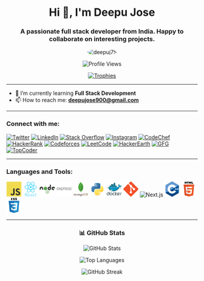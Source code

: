 <h1 align="center">Hi 👋, I'm Deepu Jose</h1>
<h3 align="center">A passionate full stack developer from India. Happy to collaborate on interesting projects.</h3>

<p align="center">
  <img src="https://github.com/deepuj75.png" alt="deepuj75" width="120" style="border-radius: 50%;" />
</p>

<p align="center">
  <img src="https://komarev.com/ghpvc/?username=deepuj75&label=Profile%20views&color=0e75b6&style=flat" alt="Profile Views" />
</p>

<p align="center">
  <a href="https://github.com/ryo-ma/github-profile-trophy">
    <img src="https://github-profile-trophy.vercel.app/?username=deepuj75&theme=algolia" alt="Trophies" />
  </a>
</p>

---

- 🌱 I’m currently learning **Full Stack Development**  
- 📫 How to reach me: **deepujose900@gmail.com**

---

<h3 align="left">Connect with me:</h3>
<p align="left">
  <a href="https://twitter.com/deepujose900" target="blank"><img src="https://cdn.jsdelivr.net/npm/simple-icons@v3/icons/twitter.svg" alt="Twitter" height="30" width="40" /></a>
  <a href="https://linkedin.com/in/deepu-jose-6432a5273/" target="blank"><img src="https://cdn.jsdelivr.net/npm/simple-icons@v3/icons/linkedin.svg" alt="LinkedIn" height="30" width="40" /></a>
  <a href="https://stackoverflow.com/users/30754200/deepu" target="blank"><img src="https://cdn.jsdelivr.net/npm/simple-icons@v3/icons/stackoverflow.svg" alt="Stack Overflow" height="30" width="40" /></a>
  <a href="https://instagram.com/deepujose99" target="blank"><img src="https://cdn.jsdelivr.net/npm/simple-icons@v3/icons/instagram.svg" alt="Instagram" height="30" width="40" /></a>
  <a href="https://www.codechef.com/users/deepu_jose" target="blank"><img src="https://cdn.jsdelivr.net/npm/simple-icons@v3/icons/codechef.svg" alt="CodeChef" height="30" width="40" /></a>
  <a href="https://www.hackerrank.com/deepujose900" target="blank"><img src="https://cdn.jsdelivr.net/npm/simple-icons@v3/icons/hackerrank.svg" alt="HackerRank" height="30" width="40" /></a>
  <a href="https://codeforces.com/profile/warlord_95" target="blank"><img src="https://cdn.jsdelivr.net/npm/simple-icons@v3/icons/codeforces.svg" alt="Codeforces" height="30" width="40" /></a>
  <a href="https://leetcode.com/deepu_jose" target="blank"><img src="https://cdn.jsdelivr.net/npm/simple-icons@v3/icons/leetcode.svg" alt="LeetCode" height="30" width="40" /></a>
  <a href="https://www.hackerearth.com/@deepujose900" target="blank"><img src="https://cdn.jsdelivr.net/npm/simple-icons@v3/icons/hackerearth.svg" alt="HackerEarth" height="30" width="40" /></a>
  <a href="https://auth.geeksforgeeks.org/user/deepujo9ps8" target="blank"><img src="https://cdn.jsdelivr.net/npm/simple-icons@v3/icons/geeksforgeeks.svg" alt="GFG" height="30" width="40" /></a>
  <a href="https://www.topcoder.com/members/deepu_jose" target="blank"><img src="https://cdn.jsdelivr.net/npm/simple-icons@v3/icons/topcoder.svg" alt="TopCoder" height="30" width="40" /></a>
</p>

---

<h3 align="left">Languages and Tools:</h3>
<p align="left">
  <img src="https://raw.githubusercontent.com/devicons/devicon/master/icons/javascript/javascript-original.svg" alt="JavaScript" width="40" height="40"/>
  <img src="https://raw.githubusercontent.com/devicons/devicon/master/icons/react/react-original-wordmark.svg" alt="React" width="40" height="40"/>
  <img src="https://raw.githubusercontent.com/devicons/devicon/master/icons/nodejs/nodejs-original-wordmark.svg" alt="Node.js" width="40" height="40"/>
  <img src="https://raw.githubusercontent.com/devicons/devicon/master/icons/express/express-original-wordmark.svg" alt="Express.js" width="40" height="40"/>
  <img src="https://raw.githubusercontent.com/devicons/devicon/master/icons/mongodb/mongodb-original-wordmark.svg" alt="MongoDB" width="40" height="40"/>
  <img src="https://raw.githubusercontent.com/devicons/devicon/master/icons/python/python-original.svg" alt="Python" width="40" height="40"/>
  <img src="https://raw.githubusercontent.com/devicons/devicon/master/icons/docker/docker-original-wordmark.svg" alt="Docker" width="40" height="40"/>
  <img src="https://raw.githubusercontent.com/devicons/devicon/master/icons/git/git-original.svg" alt="Git" width="40" height="40"/>
  <img src="https://cdn.worldvectorlogo.com/logos/nextjs-2.svg" alt="Next.js" width="40" height="40"/>
  <img src="https://raw.githubusercontent.com/devicons/devicon/master/icons/cplusplus/cplusplus-original.svg" alt="C++" width="40" height="40"/>
  <img src="https://raw.githubusercontent.com/devicons/devicon/master/icons/html5/html5-original-wordmark.svg" alt="HTML5" width="40" height="40"/>
  <img src="https://raw.githubusercontent.com/devicons/devicon/master/icons/css3/css3-original-wordmark.svg" alt="CSS3" width="40" height="40"/>
</p>

---

<h3 align="center">📊 GitHub Stats</h3>

<p align="center">
  <img src="https://github-readme-stats.vercel.app/api?username=deepuj75&show_icons=true&theme=default" alt="GitHub Stats" />
</p>

<p align="center">
  <img src="https://github-readme-stats.vercel.app/api/top-langs/?username=deepuj75&layout=compact&theme=default" alt="Top Languages" />
</p>

<p align="center">
  <img src="https://github-readme-streak-stats.herokuapp.com?user=deepuj75&theme=default" alt="GitHub Streak" />
</p>
